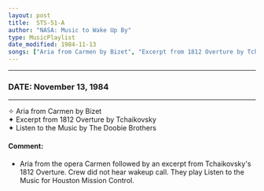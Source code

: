 ```yaml
---
layout: post
title:  STS-51-A
author: "NASA: Music to Wake Up By"
type: MusicPlaylist
date_modified: 1984-11-13
songs: ["Aria from Carmen by Bizet", "Excerpt from 1812 Overture by Tchaikovsky", "Listen to the Music by The Doobie Brothers"]
---
```


----
### DATE: November 13, 1984
----
✧ Aria from Carmen by Bizet  &nbsp;<br />
✦ Excerpt from 1812 Overture by Tchaikovsky  &nbsp;<br />
✦ Listen to the Music by The Doobie Brothers

#### Comment:
* Aria from the opera Carmen followed by an excerpt from Tchaikovsky's 1812 Overture. Crew did not hear wakeup call. They play Listen to the Music for Houston Mission Control.




<br/>
<center>
	<a target="_blank"
	   href="https://twitter.com/intent/tweet?hashtags=Space,NASA,Playlist,NASAWakeupCalls,SpaceProgram&text={{ page.author}}, '{{ page.songs.first }}' {{ page.title }}, {{ page.date | date: '%B %d, %Y' }}. {{ site.url }}{{ page.url }} @nasawakeupcalls">
	   <i class="fab fa-twitter" alt="Tweet this page" style="font-size: 1.3em;"></i>
	</a>
	&nbsp; 	<i class="fas fa-user-astronaut" style="font-size: 1.5em;"></i> &nbsp;
    <a type="amzn" search="'Aria from Carmen by Bizet' or 'Excerpt from 1812 Overture by Tchaikovsky' or 'Listen to the Music by The Doobie Brothers'" category="popular music">
        <i class="fab fa-amazon" style="font-size: 1.3em;"></i>
    </a>
</center>
